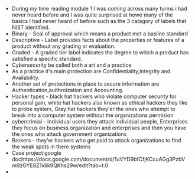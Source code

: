 * During my time reading module 1 I was coming across many turms i had never heard before and I was quite surprised at howe many of the basics I had never heard of before such as the 3 catagory of labels that NIST identified.
* Binary - Seal of approval which means a product met a basline standard
* Descriptive - Label provides facts about the properties or features of a product without any grading or evaluation.
* Graded - A graded tier label indicates the degree to which a product has satisfied a specific standard.
* Cybersecurity be called both a art and a practice
* As a practice it's main protection are Confidentiality,Integrity and Availability.
* Another set of protections in place to secure information are Authentication,auithroization and Accounting.
* Hacker types - black hat hackers who violate computer security for personal gain, white hat hackers also known as ethical hackers they like to probe systers, Gray hat hackers they'er the ones who attempt to break into a computer system without the organizations permision
* cybercrimial - Individual users they attack individual people, Enterprises they focus on business organization and enterprises and then you have the ones who attack government organizations
* Brokers - they'er hackers who get paid to attack organizations to find the weak spots in there systems
* Case project google dochttps://docs.google.com/document/d/1uVYD9bfCfjKCcuAGg3PzbVm9zGYE8Z1idik9QKhs29w/edit?tab=t.0
* 

